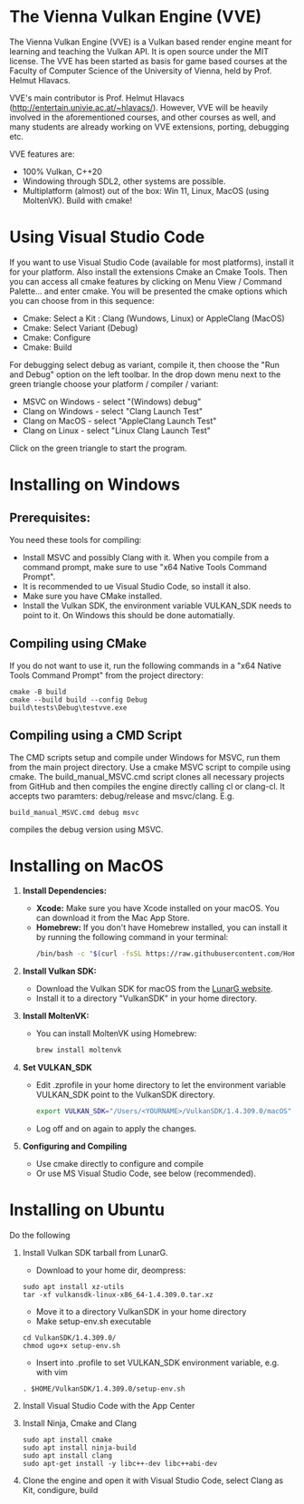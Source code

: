 # The Vienna Vulkan Engine (VVE)
The Vienna Vulkan Engine (VVE) is a Vulkan based render engine meant for learning and teaching the Vulkan API. It is open source under the MIT license. The VVE has been started as basis for game based courses at the Faculty of Computer Science of the University of Vienna, held by Prof. Helmut Hlavacs.

VVE's main contributor is Prof. Helmut Hlavacs (http://entertain.univie.ac.at/~hlavacs/). However, VVE will be heavily involved in the aforementioned courses, and other courses as well, and many students are already working on VVE extensions, porting, debugging etc.

VVE features are:
- 100% Vulkan, C++20
- Windowing through SDL2, other systems are possible.
- Multiplatform (almost) out of the box: Win 11, Linux, MacOS (using MoltenVK).
Build with cmake!

# Using Visual Studio Code

If you want to use Visual Studio Code (available for most platforms), install it for your platform. Also install the extensions Cmake an Cmake Tools. Then you can access all cmake features by clicking on Menu View / Command Palette... and enter cmake. You will be presented the cmake options which you can choose from in this sequence:
* Cmake: Select a Kit : Clang (Wundows, Linux) or AppleClang (MacOS)
* Cmake: Select Variant (Debug)
* Cmake: Configure
* Cmake: Build

For debugging select debug as variant, compile it, then choose the "Run and Debug" option on the left toolbar. In the drop down menu next to the green triangle choose your platform / compiler / variant:
* MSVC on Windows  - select "(Windows) debug"
* Clang on Windows - select "Clang Launch Test"
* Clang on MacOS - select "AppleClang Launch Test"
* Clang on Linux - select "Linux Clang Launch Test"

Click on the green triangle to start the program.

# Installing on Windows 

## Prerequisites:

You need these tools for compiling:
* Install MSVC and possibly Clang with it. When you compile from a command prompt, make sure to use "x64 Native Tools Command Prompt".
* It is recommended to ue Visual Studio Code, so install it also.
* Make sure you have CMake installed.
* Install the Vulkan SDK, the environment variable VULKAN_SDK needs to point to it. On Windows this should be done automatially.

## Compiling using CMake

If you do not want to use it, run the following commands in a "x64 Native Tools Command Prompt" from the project directory:

```
cmake -B build
cmake --build build --config Debug
build\tests\Debug\testvve.exe
```

## Compiling using a CMD Script

The CMD scripts setup and compile under Windows for MSVC, run them from the main project directory. Use a cmake MSVC script to compile using cmake. The build_manual_MSVC.cmd script clones all necessary projects from GitHub and then compiles the engine directly calling cl or clang-cl. It accepts two paramters: debug/release and msvc/clang. E.g.
```
build_manual_MSVC.cmd debug msvc
```
compiles the debug version using MSVC. 


# Installing on MacOS

1. **Install Dependencies:**
   - **Xcode:** Make sure you have Xcode installed on your macOS. You can download it from the Mac App Store.
   - **Homebrew:** If you don't have Homebrew installed, you can install it by running the following command in your terminal:
     ```sh
     /bin/bash -c "$(curl -fsSL https://raw.githubusercontent.com/Homebrew/install/HEAD/install.sh)"
     ```

2. **Install Vulkan SDK:**
   - Download the Vulkan SDK for macOS from the [LunarG website](https://vulkan.lunarg.com/sdk/home).
   - Install it to a directory "VulkanSDK" in your home directory.

3. **Install MoltenVK:**
   - You can install MoltenVK using Homebrew:
     ```sh
     brew install moltenvk
     ```

4. **Set VULKAN_SDK**
   - Edit .zprofile in your home directory to let the environment variable VULKAN_SDK point to the VulkanSDK directory.
     ```sh
     export VULKAN_SDK="/Users/<YOURNAME>/VulkanSDK/1.4.309.0/macOS"
     ```
   - Log off and on again to apply the changes.

5. **Configuring and Compiling**
   - Use cmake directly to configure and compile
   - Or use MS Visual Studio Code, see below (recommended).




# Installing on Ubuntu

Do the following

1. Install Vulkan SDK tarball from LunarG.
   - Download to your home dir, deompress: 
   ```
   sudo apt install xz-utils
   tar -xf vulkansdk-linux-x86_64-1.4.309.0.tar.xz
   ```
   - Move it to a directory VulkanSDK in your home directory
   - Make setup-env.sh executable
   ```
   cd VulkanSDK/1.4.309.0/
   chmod ugo+x setup-env.sh 
   ```

   - Insert into .profile to set VULKAN_SDK environment variable, e.g. with vim
   ```
   . $HOME/VulkanSDK/1.4.309.0/setup-env.sh
   ```


2. Install Visual Studio Code with the App Center

3. Install Ninja, Cmake and Clang
   ```
   sudo apt install cmake
   sudo apt install ninja-build
   sudo apt install clang
   sudo apt-get install -y libc++-dev libc++abi-dev
   ```
   
4. Clone the engine and open it with Visual Studio Code, select Clang as Kit, condigure, build



